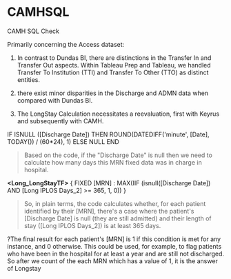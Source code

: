 # CAMHSQL
CAMH SQL Check

Primarily concerning the Access dataset:

1. In contrast to Dundas BI, there are distinctions in the Transfer In and Transfer Out aspects.
Within Tableau Prep and Tableau, we handled Transfer To Institution (TTI) and Transfer To Other (TTO) as distinct entities.

2. there exist minor disparities in the Discharge and ADMN data when compared with Dundas BI.

3. The LongStay Calculation necessitates a reevaluation, first with Keyrus and subsequently with CAMH.



**<Long IPLOS Days_2>**
IF ISNULL ([Discharge Date])  THEN
    ROUND(DATEDIFF('minute', [Date], TODAY()) / (60*24), 1)
ELSE
    NULL
END
> Based on the code, if the "Discharge Date" is null then we need to calculate how many days this MRN fixed data was in charge in hospital.

**<Long_LongStayTF>**
{ FIXED [MRN] : MAX(IIF (isnull([Discharge Date])  AND [Long IPLOS Days_2] >= 365, 1, 0)) }

>So, in plain terms, the code calculates whether, for each patient identified by their [MRN], 
there's a case where the patient's [Discharge Date] is null (they are still admitted) and their length of stay ([Long IPLOS Days_2]) is at least 365 days. 

?The final result for each patient's [MRN] is 1 if this condition is met for any instance, and 0 otherwise. This could be used, for example, to flag patients who have been in the hospital for at least a year and are still not discharged. So after we count of the each MRN which has a value of 1, it is the answer of Longstay
